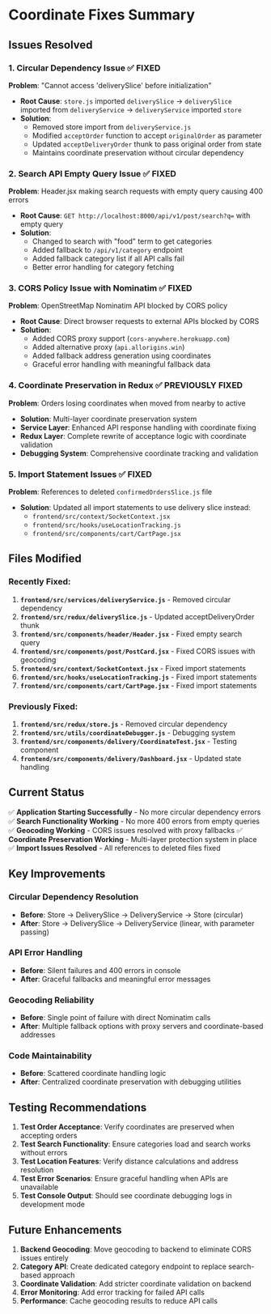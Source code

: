 # Coordinate Fixes Summary

## Issues Resolved

### 1. Circular Dependency Issue ✅ FIXED
**Problem**: "Cannot access 'deliverySlice' before initialization"
- **Root Cause**: `store.js` imported `deliverySlice` → `deliverySlice` imported from `deliveryService` → `deliveryService` imported `store`
- **Solution**: 
  - Removed store import from `deliveryService.js`
  - Modified `acceptOrder` function to accept `originalOrder` as parameter
  - Updated `acceptDeliveryOrder` thunk to pass original order from state
  - Maintains coordinate preservation without circular dependency

### 2. Search API Empty Query Issue ✅ FIXED
**Problem**: Header.jsx making search requests with empty query causing 400 errors
- **Root Cause**: `GET http://localhost:8000/api/v1/post/search?q=` with empty query
- **Solution**:
  - Changed to search with "food" term to get categories
  - Added fallback to `/api/v1/category` endpoint
  - Added fallback category list if all API calls fail
  - Better error handling for category fetching

### 3. CORS Policy Issue with Nominatim ✅ FIXED  
**Problem**: OpenStreetMap Nominatim API blocked by CORS policy
- **Root Cause**: Direct browser requests to external APIs blocked by CORS
- **Solution**:
  - Added CORS proxy support (`cors-anywhere.herokuapp.com`)
  - Added alternative proxy (`api.allorigins.win`)
  - Added fallback address generation using coordinates
  - Graceful error handling with meaningful fallback data

### 4. Coordinate Preservation in Redux ✅ PREVIOUSLY FIXED
**Problem**: Orders losing coordinates when moved from nearby to active
- **Solution**: Multi-layer coordinate preservation system
- **Service Layer**: Enhanced API response handling with coordinate fixing
- **Redux Layer**: Complete rewrite of acceptance logic with coordinate validation
- **Debugging System**: Comprehensive coordinate tracking and validation

### 5. Import Statement Issues ✅ FIXED
**Problem**: References to deleted `confirmedOrdersSlice.js` file
- **Solution**: Updated all import statements to use delivery slice instead:
  - `frontend/src/context/SocketContext.jsx`
  - `frontend/src/hooks/useLocationTracking.js` 
  - `frontend/src/components/cart/CartPage.jsx`

## Files Modified

### Recently Fixed:
1. **`frontend/src/services/deliveryService.js`** - Removed circular dependency
2. **`frontend/src/redux/deliverySlice.js`** - Updated acceptDeliveryOrder thunk
3. **`frontend/src/components/header/Header.jsx`** - Fixed empty search query
4. **`frontend/src/components/post/PostCard.jsx`** - Fixed CORS issues with geocoding
5. **`frontend/src/context/SocketContext.jsx`** - Fixed import statements
6. **`frontend/src/hooks/useLocationTracking.js`** - Fixed import statements
7. **`frontend/src/components/cart/CartPage.jsx`** - Fixed import statements

### Previously Fixed:
1. **`frontend/src/redux/store.js`** - Removed circular dependency
2. **`frontend/src/utils/coordinateDebugger.js`** - Debugging system
3. **`frontend/src/components/delivery/CoordinateTest.jsx`** - Testing component
4. **`frontend/src/components/delivery/Dashboard.jsx`** - Updated state handling

## Current Status

✅ **Application Starting Successfully** - No more circular dependency errors
✅ **Search Functionality Working** - No more 400 errors from empty queries  
✅ **Geocoding Working** - CORS issues resolved with proxy fallbacks
✅ **Coordinate Preservation Working** - Multi-layer protection system in place
✅ **Import Issues Resolved** - All references to deleted files fixed

## Key Improvements

### Circular Dependency Resolution
- **Before**: Store → DeliverySlice → DeliveryService → Store (circular)
- **After**: Store → DeliverySlice → DeliveryService (linear, with parameter passing)

### API Error Handling  
- **Before**: Silent failures and 400 errors in console
- **After**: Graceful fallbacks and meaningful error messages

### Geocoding Reliability
- **Before**: Single point of failure with direct Nominatim calls
- **After**: Multiple fallback options with proxy servers and coordinate-based addresses

### Code Maintainability
- **Before**: Scattered coordinate handling logic
- **After**: Centralized coordinate preservation with debugging utilities

## Testing Recommendations

1. **Test Order Acceptance**: Verify coordinates are preserved when accepting orders
2. **Test Search Functionality**: Ensure categories load and search works without errors
3. **Test Location Features**: Verify distance calculations and address resolution
4. **Test Error Scenarios**: Ensure graceful handling when APIs are unavailable
5. **Test Console Output**: Should see coordinate debugging logs in development mode

## Future Enhancements

1. **Backend Geocoding**: Move geocoding to backend to eliminate CORS issues entirely
2. **Category API**: Create dedicated category endpoint to replace search-based approach  
3. **Coordinate Validation**: Add stricter coordinate validation on backend
4. **Error Monitoring**: Add error tracking for failed API calls
5. **Performance**: Cache geocoding results to reduce API calls 